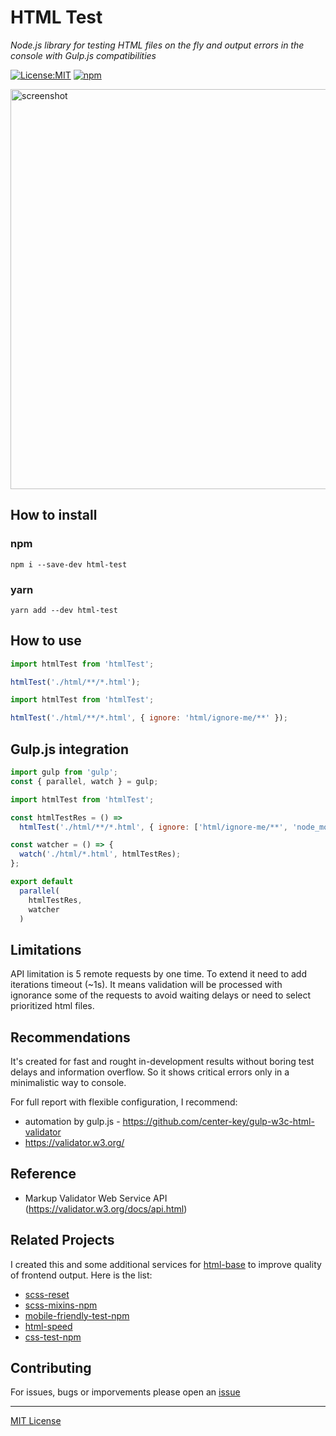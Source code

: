 # HTML Test

_Node.js library for testing HTML files on the fly and output errors in the console with Gulp.js compatibilities_

[![License:MIT](https://img.shields.io/badge/License-MIT-blue.svg)](https://github.com/andreymatin/html-test/LICENSE)
[![npm](https://img.shields.io/npm/v/html-test.svg)](https://www.npmjs.com/package/html-test)

<img src=https://raw.githubusercontent.com/andreymatin/html-test/main/screen.png alt=screenshot width=640>

## How to install

### npm

```shell
npm i --save-dev html-test
```

### yarn

```shell
yarn add --dev html-test
```

## How to use

```javascript
import htmlTest from 'htmlTest';

htmlTest('./html/**/*.html');
```

```javascript
import htmlTest from 'htmlTest';

htmlTest('./html/**/*.html', { ignore: 'html/ignore-me/**' });
```


## Gulp.js integration

```javascript
import gulp from 'gulp';
const { parallel, watch } = gulp;

import htmlTest from 'htmlTest';

const htmlTestRes = () =>
  htmlTest('./html/**/*.html', { ignore: ['html/ignore-me/**', 'node_modules/**'] });

const watcher = () => {
  watch('./html/*.html', htmlTestRes);
};

export default
  parallel(
    htmlTestRes,
    watcher
  )
```

## Limitations

API limitation is 5 remote requests by one time.
To extend it need to add iterations timeout (~1s).
It means validation will be processed with ignorance
some of the requests to avoid waiting delays or
need to select prioritized html files.

## Recommendations

It's created for fast and rought in-development
results without boring test delays and information overflow.
So it shows critical errors only in a minimalistic way to console.

For full report with flexible configuration, I recommend:

- automation by gulp.js - https://github.com/center-key/gulp-w3c-html-validator
- https://validator.w3.org/

## Reference

- Markup Validator Web Service API (https://validator.w3.org/docs/api.html)

## Related Projects

I created this and some additional services for [html-base](https://www.npmjs.com/package/html-base) to improve quality of frontend output. Here is the list:

- [scss-reset](https://www.npmjs.com/package/scss-reset)
- [scss-mixins-npm](https://www.npmjs.com/package/scss-mixins-npm)
- [mobile-friendly-test-npm](https://www.npmjs.com/package/mobile-friendly-test-npm)
- [html-speed](https://www.npmjs.com/package/html-speed)
- [css-test-npm](https://www.npmjs.com/package/css-test-npm)

## Contributing

For issues, bugs or imporvements please open an [issue](https://github.com/andreymatin/html-test/issues/new)


---
[MIT License](LICENSE)